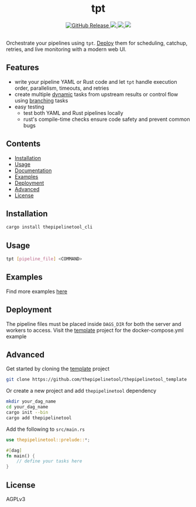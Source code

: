 <h1 align=center>tpt</h1>
<!-- <h4 align="center"></h4> -->

<div align="center">
  <a href="https://github.com/thepipelinetool/thepipelinetool/releases" target="_blank">
    <img alt="GitHub Release" src="https://img.shields.io/github/v/release/thepipelinetool/thepipelinetool" />
  </a>
  <a href="https://crates.io/crates/thepipelinetool" target="_blank">
    <img src="https://img.shields.io/crates/v/thepipelinetool" />
  </a>
  <a href="https://github.com/thepipelinetool/thepipelinetool/actions/workflows/build.yml" target="_blank">
    <img src="https://github.com/thepipelinetool/thepipelinetool/actions/workflows/build.yml/badge.svg" />
  </a>
  <a href="https://github.com/thepipelinetool/thepipelinetool/actions/workflows/release.yml" target="_blank">
    <img src="https://github.com/thepipelinetool/thepipelinetool/actions/workflows/release.yml/badge.svg" />
  </a>  
</div>

</br>

Orchestrate your pipelines using `tpt`. [Deploy](https://github.com/thepipelinetool/thepipelinetool/tree/main/thepipelinetool_server) them for scheduling, catchup, retries, and live monitoring with a modern web UI.


## Features
- write your pipeline YAML or Rust code and let `tpt` handle execution order, parallelism, timeouts, and retries
- create multiple [dynamic](#dynamic-tasks) tasks from upstream results or control flow using [branching](#branching-tasks) tasks
- easy testing
  - test both YAML and Rust pipelines locally
  - rust's compile-time checks ensure code safety and prevent common bugs

## Contents
- [Installation](#installation)
- [Usage](#usage)
- [Documentation](#documentation)
- [Examples](#examples)
- [Deployment](#deployment)
- [Advanced](#advanced)
- [License](#license)

## Installation
```bash
cargo install thepipelinetool_cli
```

## Usage
```bash
tpt [pipeline_file] <COMMAND>
```
## Examples
Find more examples [here](https://github.com/thepipelinetool/thepipelinetool/tree/main/thepipelinetool/examples)

## Deployment
The pipeline files must be placed inside `DAGS_DIR` for both the server and workers to access.
Visit the [template](https://github.com/thepipelinetool/thepipelinetool_template) project for the docker-compose.yml example

## Advanced
Get started by cloning the [template](https://github.com/thepipelinetool/thepipelinetool_template) project
```bash
git clone https://github.com/thepipelinetool/thepipelinetool_template
```

Or create a new project and add `thepipelinetool` dependency
```bash
mkdir your_dag_name
cd your_dag_name
cargo init --bin
cargo add thepipelinetool
```
Add the following to `src/main.rs`
```rust 
use thepipelinetool::prelude::*;

#[dag]
fn main() {
    // define your tasks here
}
```

## License
AGPLv3
